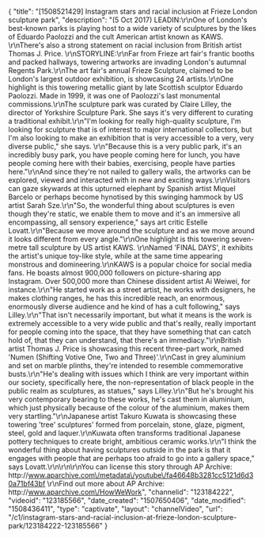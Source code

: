 {
    "title": "[1508521429] Instagram stars and racial inclusion at Frieze London sculpture park",
    "description": "(5 Oct 2017) LEADIN:\r\nOne of London's best-known parks is playing host to a wide variety of sculptures by the likes of Eduardo Paolozzi and the cult American artist known as KAWS. \r\nThere's also a strong statement on racial inclusion from British artist Thomas J. Price. \r\nSTORYLINE:\r\nFar from Frieze art fair's frantic booths and packed hallways, towering artworks are invading London's autumnal Regents Park.\r\nThe art fair's annual Frieze Sculpture, claimed to be London's largest outdoor exhibition, is showcasing 24 artists.\r\nOne highlight is this towering metallic giant by late Scottish sculptor Eduardo Paolozzi. Made in 1999, it was one of Paolozzi's last monumental commissions.\r\nThe sculpture park was curated by Claire Lilley, the director of Yorkshire Sculpture Park. She says it's very different to curating a traditional exhibit.\r\n\"I'm looking for really high-quality sculpture, I'm looking for sculpture that is of interest to major international collectors, but I'm also looking to make an exhibition that is very accessible to a very, very diverse public,\" she says. \r\n\"Because this is a very public park, it's an incredibly busy park, you have people coming here for lunch, you have people coming here with their babies, exercising, people have parties here.\"\r\nAnd since they're not nailed to gallery walls, the artworks can be explored, viewed and interacted with in new and exciting ways.\r\nVisitors can gaze skywards at this upturned elephant by Spanish artist Miquel Barcelo or perhaps become hynotised by this swinging hammock by US artist Sarah Sze.\r\n\"So, the wonderful thing about sculptures is even though they're static, we enable them to move and it's an immersive all encompassing, all sensory experience,\" says art critic Estelle Lovatt.\r\n\"Because we move around the sculpture and as we move around it looks different from every angle.\"\r\nOne highlight is this towering seven-metre tall sculpture by US artist KAWS. \r\nNamed 'FINAL DAYS', it exhibits the artist's unique toy-like style, while at the same time appearing monstrous and domineering.\r\nKAWS is a popular choice for social media fans. He boasts almost 900,000 followers on picture-sharing app Instagram. Over 500,000 more than Chinese dissident artist Ai Weiwei, for instance.\r\n\"He started work as a street artist, he works with designers, he makes clothing ranges, he has this incredible reach, an enormous, enormously diverse audience and he kind of has a cult following,\" says Lilley.\r\n\"That isn't necessarily important, but what it means is the work is extremely accessible to a very wide public and that's really, really important for people coming into the space, that they have something that can catch hold of, that they can understand, that there's an immediacy.\"\r\nBritish artist Thomas J. Price is showcasing this recent three-part work, named 'Numen (Shifting Votive One, Two and Three)'.\r\nCast in grey aluminium and set on marble plinths, they're intended to resemble commemorative busts.\r\n\"He's dealing with issues which I think are very important within our society, specifically here, the non-representation of black people in the public realm as sculptures, as statues,\" says Lilley.\r\n\"But he's brought his very contemporary bearing to these works, he's cast them in aluminium, which just physically because of the colour of the aluminium, makes them very startling.\"\r\nJapanese artist Takuro Kuwata is showcasing these towering 'tree' sculptures' formed from porcelain, stone, glaze, pigment, steel, gold and laquer.\r\nKuwata often transforms traditional Japanese pottery techniques to create bright, ambitious ceramic works.\r\n\"I think the wonderful thing about having sculptures outside in the park is that it engages with people that are perhaps too afraid to go into a gallery space,\" says Lovatt.\r\n\r\n\r\nYou can license this story through AP Archive: http:\/\/www.aparchive.com\/metadata\/youtube\/fa46648b3281cc5121d6d30a71bf43bf \r\nFind out more about AP Archive: http:\/\/www.aparchive.com\/HowWeWork",
    "channelid": "123184222",
    "videoid": "123185566",
    "date_created": "1507650406",
    "date_modified": "1508436411",
    "type": "captivate",
    "layout": "channelVideo",
    "url": "\/c1\/instagram-stars-and-racial-inclusion-at-frieze-london-sculpture-park\/123184222-123185566"
}
